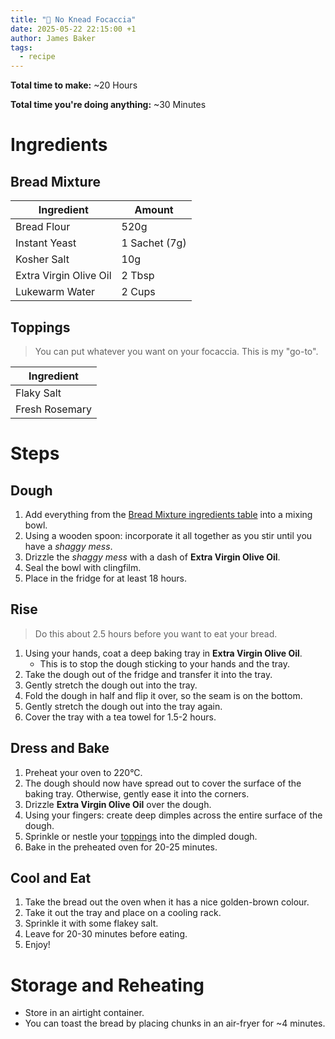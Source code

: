 ```yaml
---
title: "🍞 No Knead Focaccia"
date: 2025-05-22 22:15:00 +1
author: James Baker
tags:
  - recipe
---
```


**Total time to make:** ~20 Hours

**Total time you're doing anything:** ~30 Minutes

# Ingredients

## Bread Mixture

| Ingredient             | Amount        |
|------------------------|---------------|
| Bread Flour            | 520g          |
| Instant Yeast          | 1 Sachet (7g) |
| Kosher Salt            | 10g           |
| Extra Virgin Olive Oil | 2 Tbsp        |
| Lukewarm Water         | 2 Cups        |

## Toppings

> You can put whatever you want on your focaccia. This is my "go-to".

| Ingredient     |
|----------------|
| Flaky Salt     |
| Fresh Rosemary |

# Steps

## Dough

1. Add everything from the [Bread Mixture ingredients table](#bread-mixture) into a mixing bowl.
2. Using a wooden spoon: incorporate it all together as you stir until you have a _shaggy mess_.
3. Drizzle the _shaggy mess_ with a dash of **Extra Virgin Olive Oil**.
4. Seal the bowl with clingfilm.
5. Place in the fridge for at least 18 hours.

## Rise

> Do this about 2.5 hours before you want to eat your bread.

1. Using your hands, coat a deep baking tray in **Extra Virgin Olive Oil**.
    - This is to stop the dough sticking to your hands and the tray.
2. Take the dough out of the fridge and transfer it into the tray.
3. Gently stretch the dough out into the tray.
4. Fold the dough in half and flip it over, so the seam is on the bottom.
5. Gently stretch the dough out into the tray again.
6. Cover the tray with a tea towel for 1.5-2 hours.

## Dress and Bake

1. Preheat your oven to 220°C.
2. The dough should now have spread out to cover the surface of the baking tray. Otherwise, gently ease it into the
   corners.
3. Drizzle **Extra Virgin Olive Oil** over the dough.
4. Using your fingers: create deep dimples across the entire surface of the dough.
5. Sprinkle or nestle your [toppings](#toppings) into the dimpled dough.
6. Bake in the preheated oven for 20-25 minutes.

## Cool and Eat

1. Take the bread out the oven when it has a nice golden-brown colour.
2. Take it out the tray and place on a cooling rack.
3. Sprinkle it with some flakey salt.
4. Leave for 20-30 minutes before eating.
5. Enjoy!

# Storage and Reheating

- Store in an airtight container.
- You can toast the bread by placing chunks in an air-fryer for ~4 minutes.
